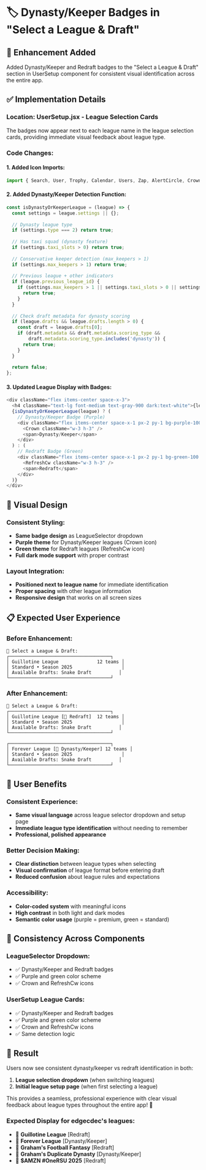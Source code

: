 # 🏷️ Dynasty/Keeper Badges in "Select a League & Draft"

## 🎯 **Enhancement Added**
Added Dynasty/Keeper and Redraft badges to the "Select a League & Draft" section in UserSetup component for consistent visual identification across the entire app.

## ✅ **Implementation Details**

### **Location**: UserSetup.jsx - League Selection Cards
The badges now appear next to each league name in the league selection cards, providing immediate visual feedback about league type.

### **Code Changes**:

#### **1. Added Icon Imports**:
```javascript
import { Search, User, Trophy, Calendar, Users, Zap, AlertCircle, Crown, RefreshCw } from 'lucide-react';
```

#### **2. Added Dynasty/Keeper Detection Function**:
```javascript
const isDynastyOrKeeperLeague = (league) => {
  const settings = league.settings || {};
  
  // Dynasty league type
  if (settings.type === 2) return true;
  
  // Has taxi squad (dynasty feature)
  if (settings.taxi_slots > 0) return true;
  
  // Conservative keeper detection (max_keepers > 1)
  if (settings.max_keepers > 1) return true;
  
  // Previous league + other indicators
  if (league.previous_league_id) {
    if (settings.max_keepers > 1 || settings.taxi_slots > 0 || settings.type === 2) {
      return true;
    }
  }
  
  // Check draft metadata for dynasty scoring
  if (league.drafts && league.drafts.length > 0) {
    const draft = league.drafts[0];
    if (draft.metadata && draft.metadata.scoring_type && 
        draft.metadata.scoring_type.includes('dynasty')) {
      return true;
    }
  }
  
  return false;
};
```

#### **3. Updated League Display with Badges**:
```javascript
<div className="flex items-center space-x-3">
  <h4 className="text-lg font-medium text-gray-900 dark:text-white">{league.name}</h4>
  {isDynastyOrKeeperLeague(league) ? (
    // Dynasty/Keeper Badge (Purple)
    <div className="flex items-center space-x-1 px-2 py-1 bg-purple-100 dark:bg-purple-900/30 text-purple-800 dark:text-purple-300 rounded-full text-xs font-medium">
      <Crown className="w-3 h-3" />
      <span>Dynasty/Keeper</span>
    </div>
  ) : (
    // Redraft Badge (Green)
    <div className="flex items-center space-x-1 px-2 py-1 bg-green-100 dark:bg-green-900/30 text-green-800 dark:text-green-300 rounded-full text-xs font-medium">
      <RefreshCw className="w-3 h-3" />
      <span>Redraft</span>
    </div>
  )}
</div>
```

## 🎨 **Visual Design**

### **Consistent Styling**:
- **Same badge design** as LeagueSelector dropdown
- **Purple theme** for Dynasty/Keeper leagues (Crown icon)
- **Green theme** for Redraft leagues (RefreshCw icon)
- **Full dark mode support** with proper contrast

### **Layout Integration**:
- **Positioned next to league name** for immediate identification
- **Proper spacing** with other league information
- **Responsive design** that works on all screen sizes

## 📋 **Expected User Experience**

### **Before Enhancement**:
```
🏈 Select a League & Draft:
┌─────────────────────────────────────┐
│ Guillotine League              12 teams │
│ Standard • Season 2025                  │
│ Available Drafts: Snake Draft          │
└─────────────────────────────────────┘
```

### **After Enhancement**:
```
🏈 Select a League & Draft:
┌─────────────────────────────────────┐
│ Guillotine League [🔄 Redraft]  12 teams │
│ Standard • Season 2025                  │
│ Available Drafts: Snake Draft          │
└─────────────────────────────────────┘

┌─────────────────────────────────────┐
│ Forever League [👑 Dynasty/Keeper] 12 teams │
│ Standard • Season 2025                  │
│ Available Drafts: Snake Draft          │
└─────────────────────────────────────┘
```

## 🎯 **User Benefits**

### **Consistent Experience**:
- **Same visual language** across league selector dropdown and setup page
- **Immediate league type identification** without needing to remember
- **Professional, polished appearance**

### **Better Decision Making**:
- **Clear distinction** between league types when selecting
- **Visual confirmation** of league format before entering draft
- **Reduced confusion** about league rules and expectations

### **Accessibility**:
- **Color-coded system** with meaningful icons
- **High contrast** in both light and dark modes
- **Semantic color usage** (purple = premium, green = standard)

## 🔄 **Consistency Across Components**

### **LeagueSelector Dropdown**:
- ✅ Dynasty/Keeper and Redraft badges
- ✅ Purple and green color scheme
- ✅ Crown and RefreshCw icons

### **UserSetup League Cards**:
- ✅ Dynasty/Keeper and Redraft badges
- ✅ Purple and green color scheme  
- ✅ Crown and RefreshCw icons
- ✅ Same detection logic

## 🚀 **Result**

Users now see consistent dynasty/keeper vs redraft identification in both:
1. **League selection dropdown** (when switching leagues)
2. **Initial league setup page** (when first selecting a league)

This provides a seamless, professional experience with clear visual feedback about league types throughout the entire app! 🎉

### **Expected Display for edgecdec's leagues**:
- 🔄 **Guillotine League** [Redraft]
- 👑 **Forever League** [Dynasty/Keeper]
- 🔄 **Graham's Football Fantasy** [Redraft]
- 👑 **Graham's Duplicate Dynasty** [Dynasty/Keeper]
- 🔄 **$AMZN #OneRSU 2025** [Redraft]
